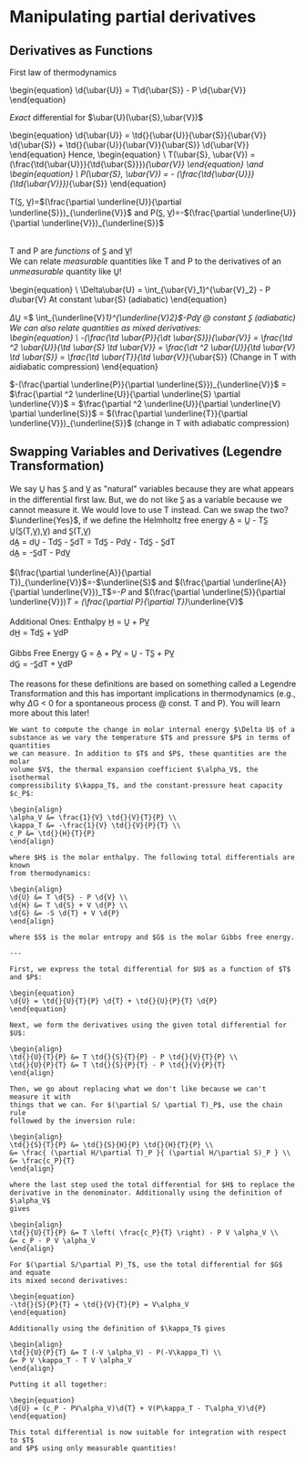 # Manipulating partial derivatives
## Derivatives as Functions

First law of thermodynamics

\begin{equation}
\d{\ubar{U}} = T\d{\ubar{S}} - P \d{\ubar{V}}
\end{equation}

*Exact* differential for $\ubar{U}(\ubar{S},\ubar{V})$

\begin{equation}
\d{\ubar{U}} = \td{}{\ubar{U}}{\ubar{S}}{\ubar{V}} \d{\ubar{S}} + \td{}{\ubar{U}}{\ubar{V}}{\ubar{S}} \d{\ubar{V}}
\end{equation}
Hence,
\begin{equation}
\ T(\ubar{S}, \ubar{V}) = (\frac{\td{\ubar{U}}}{\td{\ubar{S}}})_{\ubar{V}}
\end{equation}
\and
\begin{equation}
\ P(\ubar{S}, \ubar{V}) = - (\frac{\td{\ubar{U}}}{\td{\ubar{V}}})_{\ubar{S}}
\end{equation}

T(S̲, V̲)=$(\frac{\partial \underline{U}}{\partial \underline{S}})_{\underline{V}}$ and P(S̲, V̲)=-$(\frac{\partial \underline{U}}{\partial \underline{V}})_{\underline{S}}$ <br>
<br>

T and P are *functions* of S̲ and V̲! <br>
We can relate *measurable* quantities like T and P to the derivatives of an *unmeasurable* quantity like U̲!

\begin{equation}
\ \Delta\ubar{U} = \int_{\ubar{V}_1}^{\ubar{V}_2} - P d\ubar{V} At constant \ubar{S} (adiabatic)
\end{equation}


$\Delta$U̲ =$ \int_{\underline{V}_1}^{\underline{V}_2}$-PdV̲ @ constant S̲ (adiabatic) <br>
We can also relate quantities as mixed derivatives: <br>
\begin{equation}
\ -(\frac{\td \ubar{P}}{\dt \ubar{S}})_{\ubar{V}} = \frac{\td ^2 \ubar{U}}{\td \ubar{S} \td \ubar{V}} = \frac{\dt ^2 \ubar{U}}{\td \ubar{V} \td \ubar{S}} = \frac{\td \ubar{T}}{\td \ubar{V}}_{\ubar{S}} (Change in T with aidiabatic compression)
\end{equation}


$-(\frac{\partial \underline{P}}{\partial \underline{S}})_{\underline{V}}$ = $\frac{\partial ^2 \underline{U}}{\partial \underline{S} \partial \underline{V}}$ = $\frac{\partial ^2 \underline{U}}{\partial \underline{V} \partial \underline{S}}$ = $(\frac{\partial \underline{T}}{\partial \underline{V}})_{\underline{S}}$ (change in T with adiabatic compression) <br>

## Swapping Variables and Derivatives (Legendre Transformation)

We say U̲ has S̲ and V̲ as "natural" variables because they are what appears in the differential first law. But, we do not like S̲ as a variable because we cannot measure it. We would love to use T instead. Can we swap the two? <br>
$\underline{Yes}$, if we define the Helmholtz free energy A̲ = U̲ - TS̲ <br>
U̲(S̲(T,V̲),V̲) and S̲(T,V̲) <br>
dA̲ = dU̲ - TdS̲ - S̲dT = TdS̲ - PdV̲ - TdS̲ - S̲dT <br>
dA̲ = -S̲dT - PdV̲ <br>
<br>
$(\frac{\partial \underline{A}}{\partial T})_{\underline{V}}$=-$\underline{S}$  and  $(\frac{\partial \underline{A}}{\partial \underline{V}})_T$=-$P$  and  $(\frac{\partial \underline{S}}{\partial \underline{V}})_T $=$ (\frac{\partial P}{\partial T})_\underline{V}$ <br>
<br>
Additional Ones: Enthalpy   H̲ = U̲ + PV̲ <br>
                           dH̲ = TdS̲ + V̲dP <br>
<br>
        Gibbs Free Energy   G̲ = A̲ + PV̲ = U̲ - TS̲ + PV̲ <br>
                           dG̲ = -S̲dT + V̲dP <br>
<br>
The reasons for these definitions are based on something called a Legendre Transformation and this has important implications in thermodynamics (e.g., why $\Delta$G $<$ 0 for a spontaneous process @ const. T and P). You will learn more about this later!


```{example} Change in internal energy
We want to compute the change in molar internal energy $\Delta U$ of a
substance as we vary the temperature $T$ and pressure $P$ in terms of quantities
we can measure. In addition to $T$ and $P$, these quantities are the molar
volume $V$, the thermal expansion coefficient $\alpha_V$, the isothermal
compressibility $\kappa_T$, and the constant-pressure heat capacity $c_P$:

\begin{align}
\alpha_V &= \frac{1}{V} \td{}{V}{T}{P} \\
\kappa_T &= -\frac{1}{V} \td{}{V}{P}{T} \\
c_P &= \td{}{H}{T}{P}
\end{align}

where $H$ is the molar enthalpy. The following total differentials are known
from thermodynamics:

\begin{align}
\d{U} &= T \d{S} - P \d{V} \\
\d{H} &= T \d{S} + V \d{P} \\
\d{G} &= -S \d{T} + V \d{P}
\end{align}

where $S$ is the molar entropy and $G$ is the molar Gibbs free energy.

---

First, we express the total differential for $U$ as a function of $T$ and $P$:

\begin{equation}
\d{U} = \td{}{U}{T}{P} \d{T} + \td{}{U}{P}{T} \d{P}
\end{equation}

Next, we form the derivatives using the given total differential for $U$:

\begin{align}
\td{}{U}{T}{P} &= T \td{}{S}{T}{P} - P \td{}{V}{T}{P} \\
\td{}{U}{P}{T} &= T \td{}{S}{P}{T} - P \td{}{V}{P}{T}
\end{align}

Then, we go about replacing what we don't like because we can't measure it with
things that we can. For $(\partial S/ \partial T)_P$, use the chain rule
followed by the inversion rule:

\begin{align}
\td{}{S}{T}{P} &= \td{}{S}{H}{P} \td{}{H}{T}{P} \\
&= \frac{ (\partial H/\partial T)_P }{ (\partial H/\partial S)_P } \\
&= \frac{c_P}{T}
\end{align}

where the last step used the total differential for $H$ to replace the
derivative in the denominator. Additionally using the definition of $\alpha_V$
gives

\begin{align}
\td{}{U}{T}{P} &= T \left( \frac{c_P}{T} \right) - P V \alpha_V \\
&= c_P - P V \alpha_V
\end{align}

For $(\partial S/\partial P)_T$, use the total differential for $G$ and equate
its mixed second derivatives:

\begin{equation}
-\td{}{S}{P}{T} = \td{}{V}{T}{P} = V\alpha_V
\end{equation}

Additionally using the definition of $\kappa_T$ gives

\begin{align}
\td{}{U}{P}{T} &= T (-V \alpha_V) - P(-V\kappa_T) \\
&= P V \kappa_T - T V \alpha_V
\end{align}

Putting it all together:

\begin{equation}
\d{U} = (c_P - PV\alpha_V)\d{T} + V(P\kappa_T - T\alpha_V)\d{P}
\end{equation}

This total differential is now suitable for integration with respect to $T$
and $P$ using only measurable quantities!
```
